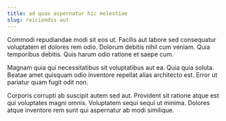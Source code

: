```yaml
---
title: ad quas aspernatur hic molestiae
slug: reiciendis aut
---
```


Commodi repudiandae modi sit eos ut. Facilis aut labore sed consequatur voluptatem et dolores rem odio. Dolorum debitis nihil cum veniam. Quia temporibus debitis. Quis harum odio ratione et saepe cum.

Magnam quia qui necessitatibus sit voluptatibus aut ea. Quia quia soluta. Beatae amet quisquam odio inventore repellat alias architecto est. Error ut pariatur quam fugit odit non.

Corporis corrupti ab suscipit autem sed aut. Provident sit ratione atque est qui voluptates magni omnis. Voluptatem sequi sequi ut minima. Dolores atque inventore rem sunt qui aspernatur ab modi similique.
